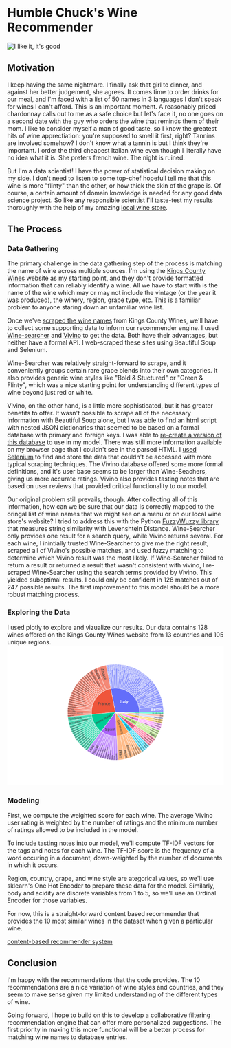 # Humble Chuck's Wine Recommender 


![I like it, it's good](https://media.giphy.com/media/l3E6GY9hwCuzXL62k/giphy.gif)

## Motivation 

I keep having the same nightmare. I finally ask that girl to dinner, and against her better judgement, she agrees. It comes time to order drinks for our meal, and I'm faced with a list of 50 names in 3 languages I don't speak for wines I can't afford. This is an important moment. A reasonably priced chardonnay calls out to me as a safe choice but let's face it, no one goes on a second date with the guy who orders the wine that reminds them of their mom. I like to consider myself a man of good taste, so I know the greatest hits of wine apprectiation: you're supposed to smell it first, right? Tannins are involved somehow? I don't know what a tannin is but I think they're important. I order the third cheapest Italian wine even though I literally have no idea what it is. She prefers french wine. The night is ruined. 

But I'm a data scientist! I have the power of statistical decision making on my side. I don't need to listen to some top-chef hopefull tell me that this wine is more "flinty" than the other, or how thick the skin of the grape is. Of course, a certain amount of domain knowledge is needed for any good data science project. So like any responsible scientist I'll taste-test my results thoroughly with the help of my amazing [local wine store](https://www.kingscountywines.com/).

## The Process 

### Data Gathering

The primary challenge in the data gathering step of the process is matching the name of wine across multiple sources. I'm using the [Kings County Wines](https://www.kingscountywines.com/) website as my starting point, and they don't provide formatted information that can reliably identify a wine. All we have to start with is the name of the wine which may or may not include the vintage (or the year it was produced), the winery, region, grape type, etc. This is a familiar problem to anyone staring down an unfamiliar wine list. 

Once we've [scraped the wine names](scraping/kings_county_scraper.py) from Kings County Wines, we'll have to collect some supporting data to inform our recommender engine. I used [Wine-searcher](wine-searcher.com) and [Vivino](vivino.com) to get the data. Both have their advantages, but neither have a formal API. I web-scraped these sites using Beautiful Soup and Selenium. 

Wine-Searcher was relatively straight-forward to scrape, and it conveniently groups certain rare grape blends into their own categories. It also provides generic wine styles like "Bold & Stuctured" or "Green & Flinty", which was a nice starting point for understanding different types of wine beyond just red or white. 

Vivino, on the other hand, is a little more sophisticated, but it has greater benefits to offer. It wasn't possible to scrape all of the necessary information with Beautiful Soup alone, but I was able to find an html script with nested JSON dictionaries that seemed to be based on a formal database with primary and foreign keys. I was able to [re-create a version of this database](vivino_db/database.py) to use in my model. There was still more information available on my browser page that I couldn't see in the parsed HTML. I [used Selenium](vivino_selenium_scraper.py) to find and store the data that couldn't be accessed with more typical scraping techniques. The Vivino database offered some more formal definitions, and it's user base seems to be larger than Wine-Seachers, giving us more accurate ratings. Vivino also provides tasting notes that are based on user reviews that provided critical functionality to our model. 

Our original problem still prevails, though. After collecting all of this information, how can we be sure that our data is correctly mapped to the oringal list of wine names that we might see on a menu or on our local wine store's website? I tried to address this with the Python [FuzzyWuzzy library](https://github.com/seatgeek/fuzzywuzzy) that measures string similarity with Levenshtein Distance. Wine-Searcher only provides one result for a search query, while Vivino returns several. For each wine, I inintially trusted Wine-Searcher to give me the right result, scraped all of Vivino's possible matches, and used fuzzy matching to determine which Vivino result was the most likely. If Wine-Searcher failed to return a result or returned a result that wasn't consistent with vivino, I re-scraped Wine-Searcher using the search terms provided by Vivino. This yielded suboptimal results. I could only be confident in 128 matches out of 247 possible results. The first improvement to this model should be a more robust matching process. 

### Exploring the Data

I used plotly to explore and vizualize our results. Our data contains 128 wines offered on the Kings County Wines website from 13 countries and 105 unique regions. ![Countries and Regions](images/countries_regions.png)

### Modeling

First, we compute the weighted score for each wine. The average Vivino user rating is weighted by the number of ratings and the minimum number of ratings allowed to be included in the model.  

To include tasting notes into our model, we'll compute TF-IDF vectors for the tags and notes for each wine. The TF-IDF score is the frequency of a word occuring in a document, down-weighted by the number of documents in which it occurs. 

Region, country, grape, and wine style are ategorical values, so we'll use sklearn's One Hot Encoder to prepare these data for the model. Similarly, body and acidity are discrete variables from 1 to 5, so we'll use an Ordinal Encoder for those variables.

For now, this is a straight-forward content based recommender that provides the 10 most similar wines in the dataset when given a particular wine. 

[content-based recommender system](modeling.py)

## Conclusion

I'm happy with the recommendations that the code provides. The 10 recommendations are a nice variation of wine styles and countries, and they seem to make sense given my limited understanding of the different types of wine. 

Going forward, I hope to build on this to develop a collaborative filtering recommendation engine that can offer more personalized suggestions. The first priority in making this more functional will be a better process for matching wine names to database entries. 

